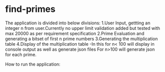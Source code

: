 # find-primes

The application is divided into below divisions:
1.User Input, gettting an integer n from user.Currently no upper limit validation added but tested with max 20000 as per requirement specification
2.Prime Evaluation and generating a bitset of first n prime numbers
3.Generating the multiplication table
4.Display of the multiplication table -In this for n< 100 will display in console output as well as generate json files
For n>100 will generate json for each prime.

How to run the application:


